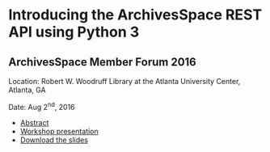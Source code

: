 

# Introducing the ArchivesSpace REST API using Python 3

## ArchivesSpace Member Forum 2016

Location: Robert W. Woodruff Library at the Atlanta University Center, Atlanta, GA 

Date: Aug 2<sup>nd</sup>, 2016

+ [Abstract](Abstract.html)
+ [Workshop presentation](00-ArchivesSpace-API-Workshop.html)
+ [Download the slides](https://github.com/rsdoiel/archivesspace-api-workshop/releases/latest)


